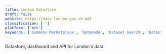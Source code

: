```yaml
---
title: London Datastore
draft: false 
website: https://data.london.gov.uk:443
classification: ['']
platform: ['Web']
keywords: ['Commons Marketplace', 'Datamade', 'Dataset Search', 'Datastarta', 'Fluidtable', 'Homeseek', 'London Rent Hacker', 'London Startup Guide', 'Map Stack', 'Medium API', 'Penny For London', 'Reader API for DataStack', 'Soundmap of London', 'TAP London']
---
```

Datastore, dashboard and API for London's data